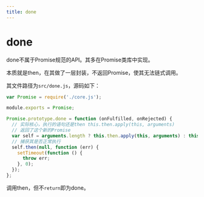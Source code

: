 ```yaml
---
title: done
---
```


# done

done不属于Promise规范的API。其多在Promise类库中实现。

本质就是then，在其做了一层封装，不返回Promise，使其无法链式调用。

其文件路径为`src/done.js`，源码如下：

```js
var Promise = require('./core.js');

module.exports = Promise;

Promise.prototype.done = function (onFulfilled, onRejected) {
  // 实际核心，执行的语句还是then this.then.apply(this, arguments)
  // 返回了这个新的Promise
  var self = arguments.length ? this.then.apply(this, arguments) : this;
  // 捕获其是否正常执行
  self.then(null, function (err) {
    setTimeout(function () {
      throw err;
    }, 0);
  });
};
```

调用then，但不`return`即为done。